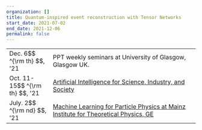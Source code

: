 ```yaml
---
organization: []
title: Quantum-inspired event reconstruction with Tensor Networks
start_date: 2021-07-02
end_date: 2021-12-06
permalink: false
---
```


<table>
<tr>
        <td width="100px"> Dec. 6$$ ^{\rm th} $$, '21  </td>
        <td> PPT weekly seminars at University of Glasgow, Glasgow UK.</td>
</tr>
<tr>
        <td width="100px"> Oct. 11-15$$ ^{\rm th} $$, '21  </td>
        <td>
	<a href="https://aisis-2021.nucleares.unam.mx/sessions/session6/araz/">
	Artificial Intelligence for Science, Industry, and Society </td>
	</a>
</tr>
<tr>
        <td width="100px"> July. 2$$ ^{\rm nd} $$, '21  </td>
        <td>
	<a href="https://indico.mitp.uni-mainz.de/event/199/overview">
	 Machine Learning for Particle Physics at Mainz Institute for Theoretical Physics, GE</td>
	</a>
</tr>
</table>